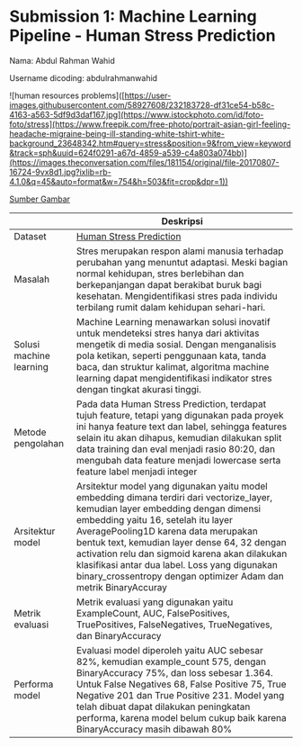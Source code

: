 # Submission 1: Machine Learning Pipeline - Human Stress Prediction
Nama: Abdul Rahman Wahid

Username dicoding: abdulrahmanwahid

![human resources problems]([https://user-images.githubusercontent.com/58927608/232183728-df31ce54-b58c-4163-a563-5df9d3daf167.jpg](https://www.istockphoto.com/id/foto-foto/stress](https://www.freepik.com/free-photo/portrait-asian-girl-feeling-headache-migraine-being-ill-standing-white-tshirt-white-background_23648342.htm#query=stress&position=9&from_view=keyword&track=sph&uuid=624f0291-a67d-4859-a539-c4a803a074bb)](https://images.theconversation.com/files/181154/original/file-20170807-16724-9vx8d1.jpg?ixlib=rb-4.1.0&q=45&auto=format&w=754&h=503&fit=crop&dpr=1))

[Sumber Gambar]([https://www.istockphoto.com/id/foto-foto/stress](https://www.freepik.com/free-photo/portrait-asian-girl-feeling-headache-migraine-being-ill-standing-white-tshirt-white-background_23648342.htm#query=stress&position=9&from_view=keyword&track=sph&uuid=624f0291-a67d-4859-a539-c4a803a074bb)](https://images.theconversation.com/files/181154/original/file-20170807-16724-9vx8d1.jpg?ixlib=rb-4.1.0&q=45&auto=format&w=754&h=503&fit=crop&dpr=1))

| | Deskripsi |
| ----------- | ----------- |
| Dataset | [Human Stress Prediction](https://www.kaggle.com/datasets/kreeshrajani/human-stress-prediction) |
| Masalah | Stres merupakan respon alami manusia terhadap perubahan yang menuntut adaptasi. Meski bagian normal kehidupan, stres berlebihan dan berkepanjangan dapat berakibat buruk bagi kesehatan. Mengidentifikasi stres pada individu terbilang rumit dalam kehidupan sehari-hari. |
| Solusi machine learning | Machine Learning menawarkan solusi inovatif untuk mendeteksi stres hanya dari aktivitas mengetik di media sosial. Dengan menganalisis pola ketikan, seperti penggunaan kata, tanda baca, dan struktur kalimat, algoritma machine learning dapat mengidentifikasi indikator stres dengan tingkat akurasi tinggi. |
| Metode pengolahan | Pada data Human Stress Prediction, terdapat tujuh feature, tetapi yang digunakan pada proyek ini hanya feature text dan label, sehingga features selain itu akan dihapus, kemudian dilakukan split data training dan eval menjadi rasio 80:20, dan mengubah data feature menjadi lowercase serta feature label menjadi integer |
| Arsitektur model | Arsitektur model yang digunakan yaitu model embedding dimana terdiri dari vectorize_layer, kemudian layer embedding dengan dimensi embedding yaitu 16, setelah itu layer AveragePooling1D karena data merupakan bentuk text, kemudian layer dense 64, 32 dengan activation relu dan sigmoid karena akan dilakukan klasifikasi antar dua label. Loss yang digunakan binary_crossentropy dengan optimizer Adam dan metrik BinaryAccuray |
| Metrik evaluasi | Metrik evaluasi yang digunakan yaitu ExampleCount, AUC, FalsePositives, TruePositives, FalseNegatives, TrueNegatives, dan BinaryAccuracy |
| Performa model | Evaluasi model diperoleh yaitu AUC sebesar 82%, kemudian example_count 575, dengan BinaryAccuracy 75%, dan loss sebesar 1.364. Untuk False Negatives 68, False Positive 75, True Negative 201 dan True Positive 231. Model yang telah dibuat dapat dilakukan peningkatan performa, karena model belum cukup baik karena BinaryAccuracy masih dibawah 80% |
